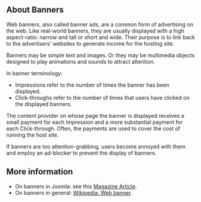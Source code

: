 <!-- Filename: J4.x:Banners / Display title: Banners -->

## About Banners

Web banners, also called banner ads, are a common form of advertising on the web. Like real-world banners, they are usually displayed with a high aspect-ratio: narrow and tall or short and wide. Their purpose is to link back to the advertisers' websites to generate income for the hosting site.

Banners may be simple text and images. Or they may be multimedia objects designed to play animations and sounds to attract attention.

In banner terminology:

* Impressions refer to the number of times the banner has been displayed.
* Click-throughs refer to the number of times that users have clicked on the displayed banners.

The content provider on whose page the banner is displayed receives a small payment for each Impression and a more substantial payment for each Click-through. Often, the payments are used to cover the cost of running the host site.

If banners are too attention-grabbing, users become annoyed with them and employ an ad-blocker to prevent the display of banners.

## More information

* On banners in Joomla: see this [Magazine Article](https://magazine.joomla.org/all-issues/september/explore-the-core-joomla-4-banner-manager).
* On banners in general: [Wikipedia: Web banner](https://en.wikipedia.org/wiki/Web_banner).
